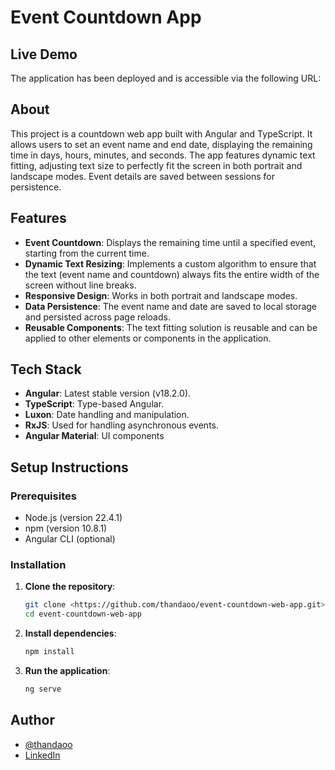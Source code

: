 # Event Countdown App

## Live Demo

The application has been deployed and is accessible via the following URL:
<!--todo add live demo -->

## About

This project is a countdown web app built with Angular and TypeScript. It allows users to set an event name and end date, displaying the remaining time in days, hours, minutes, and seconds. The app features dynamic text fitting, adjusting text size to perfectly fit the screen in both portrait and landscape modes. Event details are saved between sessions for persistence.

## Features

- **Event Countdown**: Displays the remaining time until a specified event, starting from the current time.
- **Dynamic Text Resizing**: Implements a custom algorithm to ensure that the text (event name and countdown) always fits the entire width of the screen without line breaks.
- **Responsive Design**: Works in both portrait and landscape modes.
- **Data Persistence**: The event name and date are saved to local storage and persisted across page reloads.
- **Reusable Components**: The text fitting solution is reusable and can be applied to other elements or components in the application.

## Tech Stack

- **Angular**: Latest stable version (v18.2.0).
- **TypeScript**: Type-based Angular.
- **Luxon**: Date handling and manipulation.
- **RxJS**: Used for handling asynchronous events.
- **Angular Material**: UI components

## Setup Instructions

### Prerequisites

- Node.js (version 22.4.1)
- npm (version 10.8.1)
- Angular CLI (optional)

### Installation

1. **Clone the repository**:

   ```bash
   git clone <https://github.com/thandaoo/event-countdown-web-app.git>
   cd event-countdown-web-app

2. **Install dependencies**:

    ```bash
    npm install

3. **Run the application**:

    ```bash
    ng serve

## Author

- [@thandaoo](https://github.com/thandaoo)
- [LinkedIn](https://www.linkedin.com/in/thanda-oo/)
